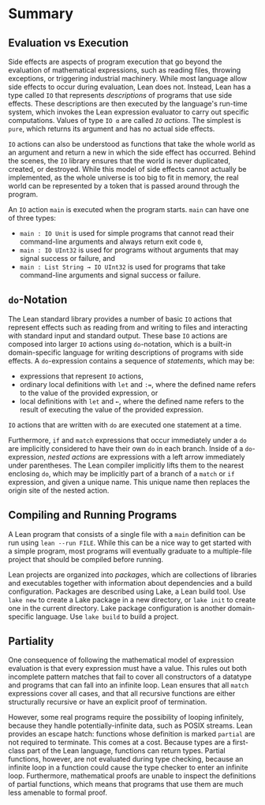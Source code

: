 # Summary

## Evaluation vs Execution

Side effects are aspects of program execution that go beyond the evaluation of mathematical expressions, such as reading files, throwing exceptions, or triggering industrial machinery.
While most language allow side effects to occur during evaluation, Lean does not.
Instead, Lean has a type called `IO` that represents _descriptions_ of programs that use side effects.
These descriptions are then executed by the language's run-time system, which invokes the Lean expression evaluator to carry out specific computations.
Values of type `IO α` are called _`IO` actions_.
The simplest is `pure`, which returns its argument and has no actual side effects.

`IO` actions can also be understood as functions that take the whole world as an argument and return a new in which the side effect has occurred.
Behind the scenes, the `IO` library ensures that the world is never duplicated, created, or destroyed.
While this model of side effects cannot actually be implemented, as the whole universe is too big to fit in memory, the real world can be represented by a token that is passed around through the program.

An `IO` action `main` is executed when the program starts.
`main` can have one of three types:
 * `main : IO Unit` is used for simple programs that cannot read their command-line arguments and always return exit code `0`,
 * `main : IO UInt32` is used for programs without arguments that may signal success or failure, and
 * `main : List String → IO UInt32` is used for programs that take command-line arguments and signal success or failure.


## `do`-Notation

The Lean standard library provides a number of basic `IO` actions that represent effects such as reading from and writing to files and interacting with standard input and standard output.
These base `IO` actions are composed into larger `IO` actions using `do`-notation, which is a built-in domain-specific language for writing descriptions of programs with side effects.
A `do`-expression contains a sequence of _statements_, which may be:
 * expressions that represent `IO` actions,
 * ordinary local definitions with `let` and `:=`, where the defined name refers to the value of the provided expression, or
 * local definitions with `let` and `←`, where the defined name refers to the result of executing the value of the provided expression.

`IO` actions that are written with `do` are executed one statement at a time.
 
Furthermore, `if` and `match` expressions that occur immediately under a `do` are implicitly considered to have their own `do` in each branch.
Inside of a `do`-expression, _nested actions_ are expressions with a left arrow immediately under parentheses.
The Lean compiler implicitly lifts them to the nearest enclosing `do`, which may be implicitly part of a branch of a `match` or `if` expression, and given a unique name.
This unique name then replaces the origin site of the nested action.


## Compiling and Running Programs

A Lean program that consists of a single file with a `main` definition can be run using `lean --run FILE`.
While this can be a nice way to get started with a simple program, most programs will eventually graduate to a multiple-file project that should be compiled before running.

Lean projects are organized into _packages_, which are collections of libraries and executables together with information about dependencies and a build configuration.
Packages are described using Lake, a Lean build tool.
Use `lake new` to create a Lake package in a new directory, or `lake init` to create one in the current directory.
Lake package configuration is another domain-specific language.
Use `lake build` to build a project.

## Partiality

One consequence of following the mathematical model of expression evaluation is that every expression must have a value.
This rules out both incomplete pattern matches that fail to cover all constructors of a datatype and programs that can fall into an infinite loop.
Lean ensures that all `match` expressions cover all cases, and that all recursive functions are either structurally recursive or have an explicit proof of termination.

However, some real programs require the possibility of looping infinitely, because they handle potentially-infinite data, such as POSIX streams.
Lean provides an escape hatch: functions whose definition is marked `partial` are not required to terminate.
This comes at a cost.
Because types are a first-class part of the Lean language, functions can return types.
Partial functions, however, are not evaluated during type checking, because an infinite loop in a function could cause the type checker to enter an infinite loop.
Furthermore, mathematical proofs are unable to inspect the definitions of partial functions, which means that programs that use them are much less amenable to formal proof.
